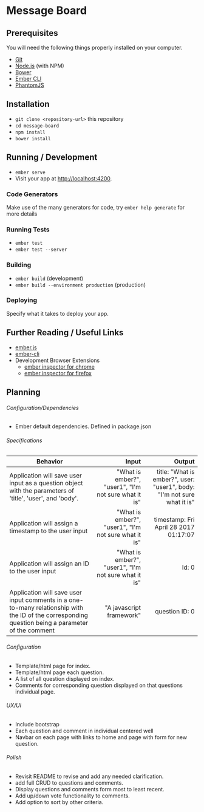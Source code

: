 # Message Board

## Prerequisites

You will need the following things properly installed on your computer.

* [Git](https://git-scm.com/)
* [Node.js](https://nodejs.org/) (with NPM)
* [Bower](https://bower.io/)
* [Ember CLI](https://ember-cli.com/)
* [PhantomJS](http://phantomjs.org/)

## Installation

* `git clone <repository-url>` this repository
* `cd message-board`
* `npm install`
* `bower install`

## Running / Development

* `ember serve`
* Visit your app at [http://localhost:4200](http://localhost:4200).

### Code Generators

Make use of the many generators for code, try `ember help generate` for more details

### Running Tests

* `ember test`
* `ember test --server`

### Building

* `ember build` (development)
* `ember build --environment production` (production)

### Deploying

Specify what it takes to deploy your app.

## Further Reading / Useful Links

* [ember.js](http://emberjs.com/)
* [ember-cli](https://ember-cli.com/)
* Development Browser Extensions
  * [ember inspector for chrome](https://chrome.google.com/webstore/detail/ember-inspector/bmdblncegkenkacieihfhpjfppoconhi)
  * [ember inspector for firefox](https://addons.mozilla.org/en-US/firefox/addon/ember-inspector/)

## Planning

###### Configuration/Dependencies

  * Ember default dependencies. Defined in package.json


###### Specifications

| Behavior | Input |  Output |
| -------- | ------: | -------: |
| Application will save user input  as a question object with the parameters of 'title', 'user', and 'body'.| "What is ember?", "user1", "I'm not sure what it is" | title: "What is ember?", user: "user1", body: "I'm not sure what it is"|
| Application will assign a timestamp to the user input | "What is ember?", "user1", "I'm not sure what it is" | timestamp: Fri April 28 2017 01:17:07 |
| Application will assign an ID to the user input | "What is ember?", "user1", "I'm not sure what it is" | Id: 0 |
| Application will save user input comments in a one-to-many relationship with the ID of the corresponding question being a parameter of the comment | "A javascript framework" | question ID: 0 |

###### Configuration

  * Template/html page for index.
  * Template/html page each question.
  * A list of all question displayed on index.
  * Comments for corresponding question displayed on that questions individual page.

###### UX/UI

  * Include bootstrap
  * Each question and comment in individual centered well
  * Navbar on each page with links to home and page with form for new question.

###### Polish

  * Revisit README to revise and add any needed clarification.
  * add full CRUD to questions and comments.
  * Display questions and comments form most to least recent.
  * Add up/down vote functionality to comments.
  * Add option to sort by other criteria.
